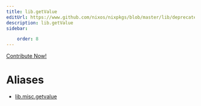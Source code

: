 ```yaml
---
title: lib.getValue
editUrl: https://www.github.com/nixos/nixpkgs/blob/master/lib/deprecated.nix#L66C14
description: lib.getValue
sidebar:

    order: 8
---
```


<a href="https://www.github.com/nixos/nixpkgs/blob/master/lib/deprecated.nix#L66C14">Contribute Now!</a>


# Aliases

- [lib.misc.getvalue](/nix-doc-comments/reference/lib/misc/lib-misc-getvalue)


